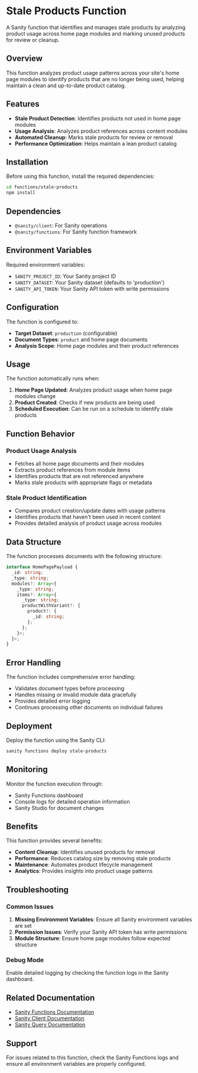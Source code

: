 # Stale Products Function

A Sanity function that identifies and manages stale products by analyzing product usage across home page modules and marking unused products for review or cleanup.

## Overview

This function analyzes product usage patterns across your site's home page modules to identify products that are no longer being used, helping maintain a clean and up-to-date product catalog.

## Features

- **Stale Product Detection**: Identifies products not used in home page modules
- **Usage Analysis**: Analyzes product references across content modules
- **Automated Cleanup**: Marks stale products for review or removal
- **Performance Optimization**: Helps maintain a lean product catalog

## Installation

Before using this function, install the required dependencies:

```bash
cd functions/stale-products
npm install
```

## Dependencies

- `@sanity/client`: For Sanity operations
- `@sanity/functions`: For Sanity function framework

## Environment Variables

Required environment variables:

- `SANITY_PROJECT_ID`: Your Sanity project ID
- `SANITY_DATASET`: Your Sanity dataset (defaults to 'production')
- `SANITY_API_TOKEN`: Your Sanity API token with write permissions

## Configuration

The function is configured to:

- **Target Dataset**: `production` (configurable)
- **Document Types**: `product` and home page documents
- **Analysis Scope**: Home page modules and their product references

## Usage

The function automatically runs when:

1. **Home Page Updated**: Analyzes product usage when home page modules change
2. **Product Created**: Checks if new products are being used
3. **Scheduled Execution**: Can be run on a schedule to identify stale products

## Function Behavior

### Product Usage Analysis
- Fetches all home page documents and their modules
- Extracts product references from module items
- Identifies products that are not referenced anywhere
- Marks stale products with appropriate flags or metadata

### Stale Product Identification
- Compares product creation/update dates with usage patterns
- Identifies products that haven't been used in recent content
- Provides detailed analysis of product usage across modules

## Data Structure

The function processes documents with the following structure:

```typescript
interface HomePagePayload {
  _id: string;
  _type: string;
  modules?: Array<{
    _type: string;
    items?: Array<{
      _type: string;
      productWithVariant?: {
        product?: {
          _id: string;
        };
      };
    }>;
  }>;
}
```

## Error Handling

The function includes comprehensive error handling:

- Validates document types before processing
- Handles missing or invalid module data gracefully
- Provides detailed error logging
- Continues processing other documents on individual failures

## Deployment

Deploy the function using the Sanity CLI:

```bash
sanity functions deploy stale-products
```

## Monitoring

Monitor the function execution through:

- Sanity Functions dashboard
- Console logs for detailed operation information
- Sanity Studio for document changes

## Benefits

This function provides several benefits:

- **Content Cleanup**: Identifies unused products for removal
- **Performance**: Reduces catalog size by removing stale products
- **Maintenance**: Automates product lifecycle management
- **Analytics**: Provides insights into product usage patterns

## Troubleshooting

### Common Issues

1. **Missing Environment Variables**: Ensure all Sanity environment variables are set
2. **Permission Issues**: Verify your Sanity API token has write permissions
3. **Module Structure**: Ensure home page modules follow expected structure

### Debug Mode

Enable detailed logging by checking the function logs in the Sanity dashboard.

## Related Documentation

- [Sanity Functions Documentation](https://www.sanity.io/docs/functions)
- [Sanity Client Documentation](https://www.sanity.io/docs/js-client)
- [Sanity Query Documentation](https://www.sanity.io/docs/query)

## Support

For issues related to this function, check the Sanity Functions logs and ensure all environment variables are properly configured.
